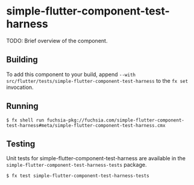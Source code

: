 # simple-flutter-component-test-harness

TODO: Brief overview of the component.

## Building

To add this component to your build, append
`--with src/flutter/tests/simple-flutter-component-test-harness`
to the `fx set` invocation.

## Running

```
$ fx shell run fuchsia-pkg://fuchsia.com/simple-flutter-component-test-harness#meta/simple-flutter-component-test-harness.cmx
```

## Testing

Unit tests for simple-flutter-component-test-harness are available in the `simple-flutter-component-test-harness-tests`
package.

```
$ fx test simple-flutter-component-test-harness-tests
```

